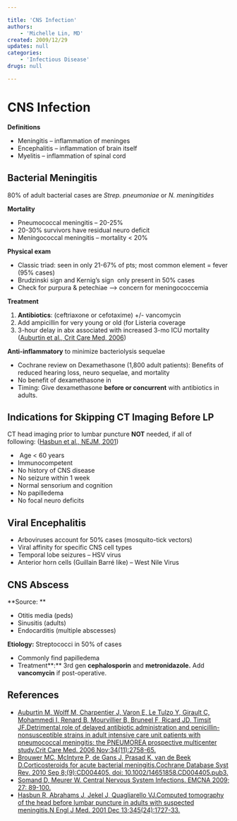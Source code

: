 ```yaml
---

title: 'CNS Infection'
authors:
    - 'Michelle Lin, MD'
created: 2009/12/29
updates: null
categories:
    - 'Infectious Disease'
drugs: null

---
```




# CNS Infection

**Definitions**

-   Meningitis – inflammation of meninges
-   Encephalitis – inflammation of brain itself 
-   Myelitis – inflammation of spinal cord

## Bacterial Meningitis

80% of adult bacterial cases are *Strep. pneumoniae* or *N. meningitides*

**Mortality**

-   Pneumococcal meningitis – 20-25%
-   20-30% survivors have residual neuro deficit 
-   Meningococcal meningitis – mortality &lt; 20%

**Physical exam**

-   <span class="aglmd-moreinfo ui-moreinfo" data-iid="53aa247bd35d3ae92e0019d1">Classic triad:</span> seen in only 21-67% of pts; most common element = fever (95% cases)
-   <span class="aglmd-moreinfo ui-moreinfo" data-iid="53aa247bd35d3ae92e0019d2">Brudzinski sign</span> and <span class="aglmd-moreinfo ui-moreinfo" data-iid="53aa247bd35d3ae92e0019d3">Kernig’s sign</span>  only present in 50% cases
-   Check for purpura & petechiae --&gt; concern for meningococcemia

**Treatment**
1.  **Antibiotics**: (ceftriaxone or cefotaxime) +/- vancomycin
2.  Add ampicillin for very young or old (for Listeria coverage
3.  3-hour delay in abx associated with increased 3-mo ICU mortality ([Auburtin et al., Crit Care Med, 2006](https://www.ncbi.nlm.nih.gov/pubmed/?term=11742046))

<!-- -->

**Anti-inflammatory** to minimize bacteriolysis sequelae

- Cochrane review on Dexamethasone (1,800 adult patients): Benefits of reduced hearing loss, neuro sequelae, and mortality
- No benefit of dexamethasone in 
- Timing: Give dexamethasone **before or concurrent** with antibiotics in adults.

## Indications for Skipping CT Imaging Before LP

CT head imaging prior to lumbar puncture **NOT** needed, if all of following: ([Hasbun et al., NEJM, 2001](https://www.ncbi.nlm.nih.gov/pubmed/?term=11742046))

-    Age &lt; 60 years
-   Immunocompetent
-   No history of CNS disease
-   No seizure within 1 week
-   Normal sensorium and cognition 
-   No papilledema
-   No focal neuro deficits

## Viral Encephalitis

-   Arboviruses account for 50% cases (mosquito-tick vectors) 
-   Viral affinity for specific CNS cell types
-   Temporal lobe seizures – HSV virus
-   Anterior horn cells (Guillain Barré like) – West Nile Virus

## CNS Abscess

**Source: **

-   Otitis media (peds)
-   Sinusitis (adults)
-   Endocarditis (multiple abscesses) 

**Etiology:** Streptococci in 50% of cases

-   Commonly find papilledema
-   Treatment**:** 3rd gen **cephalosporin** and **metronidazole.** Add **vancomycin** if post-operative.

## References

-   [Auburtin M, Wolff M, Charpentier J, Varon E, Le Tulzo Y, Girault C, Mohammedi I, Renard B, Mourvillier B, Bruneel F, Ricard JD, Timsit JF.Detrimental role of delayed antibiotic administration and penicillin-nonsusceptible strains in adult intensive care unit patients with pneumococcal meningitis: the PNEUMOREA prospective multicenter study.Crit Care Med. 2006 Nov;34(11):2758-65.](https://www.ncbi.nlm.nih.gov/pubmed/?term=11742046)
-   [Brouwer MC, McIntyre P, de Gans J, Prasad K, van de Beek D.Corticosteroids for acute bacterial meningitis.Cochrane Database Syst Rev. 2010 Sep 8;(9):CD004405. doi: 10.1002/14651858.CD004405.pub3.](https://www.ncbi.nlm.nih.gov/pubmed/20824838)
-   [Somand D, Meurer W. Central Nervous System Infections. EMCNA 2009; 27: 89-100.](https://www.ncbi.nlm.nih.gov/pubmed/?term=19218021)
-   [Hasbun R, Abrahams J, Jekel J, Quagliarello VJ.Computed tomography of the head before lumbar puncture in adults with suspected meningitis.N Engl J Med. 2001 Dec 13;345(24):1727-33.](https://www.ncbi.nlm.nih.gov/pubmed/?term=11742046)
